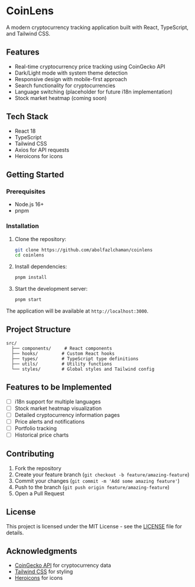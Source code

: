# CoinLens

A modern cryptocurrency tracking application built with React, TypeScript, and Tailwind CSS.

## Features

- Real-time cryptocurrency price tracking using CoinGecko API
- Dark/Light mode with system theme detection
- Responsive design with mobile-first approach
- Search functionality for cryptocurrencies
- Language switching (placeholder for future i18n implementation)
- Stock market heatmap (coming soon)

## Tech Stack

- React 18
- TypeScript
- Tailwind CSS
- Axios for API requests
- Heroicons for icons

## Getting Started

### Prerequisites

- Node.js 16+
- pnpm

### Installation

1. Clone the repository:
   ```bash
   git clone https://github.com/abolfazlchaman/coinlens
   cd coinlens
   ```

2. Install dependencies:
   ```bash
   pnpm install
   ```

3. Start the development server:
   ```bash
   pnpm start
   ```

The application will be available at `http://localhost:3000`.

## Project Structure

```
src/
  ├── components/     # React components
  ├── hooks/         # Custom React hooks
  ├── types/         # TypeScript type definitions
  ├── utils/         # Utility functions
  └── styles/        # Global styles and Tailwind config
```

## Features to be Implemented

- [ ] i18n support for multiple languages
- [ ] Stock market heatmap visualization
- [ ] Detailed cryptocurrency information pages
- [ ] Price alerts and notifications
- [ ] Portfolio tracking
- [ ] Historical price charts

## Contributing

1. Fork the repository
2. Create your feature branch (`git checkout -b feature/amazing-feature`)
3. Commit your changes (`git commit -m 'Add some amazing feature'`)
4. Push to the branch (`git push origin feature/amazing-feature`)
5. Open a Pull Request

## License

This project is licensed under the MIT License - see the [LICENSE](LICENSE) file for details.

## Acknowledgments

- [CoinGecko API](https://www.coingecko.com/en/api) for cryptocurrency data
- [Tailwind CSS](https://tailwindcss.com/) for styling
- [Heroicons](https://heroicons.com/) for icons
